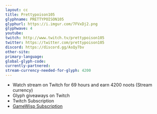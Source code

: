 ```yaml
---
layout: cc
title: Prettypoison105
glyphname: PRETTYPOISON105
glyphurl: https://i.imgur.com/7FVxDj2.png
glyphwave: 4
youtube: 
twitch: http://www.twitch.tv/prettypoison105
twitter: https://twitter.com/prettypoison105
discord: https://discord.gg/AsQy7bv
other-site: 
primary-language: 
global-glyph-code: 
currently-partnered: 
stream-currency-needed-for-glyph: 4200
---
```

* Watch stream on Twitch for 69 hours and earn 4200 noots (Stream currency)
* Glyph giveaways on Twitch
* Twitch Subscription
* [GameWisp Subscription](https://gamewisp.com/prettypoison105)

